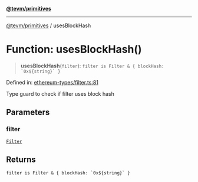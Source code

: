 [**@tevm/primitives**](../README.md)

***

[@tevm/primitives](../globals.md) / usesBlockHash

# Function: usesBlockHash()

> **usesBlockHash**(`filter`): `` filter is Filter & { blockHash: `0x${string}` } ``

Defined in: [ethereum-types/filter.ts:81](https://github.com/evmts/primitives/blob/main/src/ethereum-types/filter.ts#L81)

Type guard to check if filter uses block hash

## Parameters

### filter

[`Filter`](../interfaces/Filter.md)

## Returns

`` filter is Filter & { blockHash: `0x${string}` } ``
